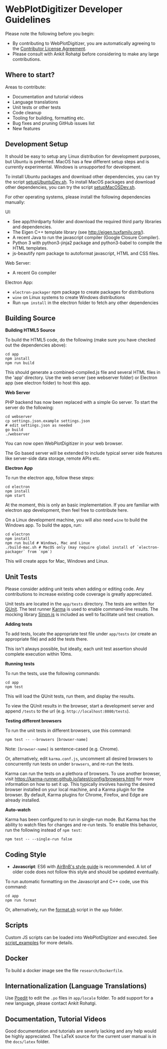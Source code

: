 # WebPlotDigitizer Developer Guidelines

Please note the following before you begin:
- By contributing to WebPlotDigitizer, you are automatically agreeing to the [Contributor License Agreement](CONTRIBUTING.md).
- Please consult with Ankit Rohatgi before considering to make any large contributions.

## Where to start?

Areas to contribute:
- Documentation and tutorial videos
- Language translations
- Unit tests or other tests
- Code cleanup
- Tooling for building, formatting etc.
- Bug fixes and pruning GitHub issues list
- New features

## Development Setup

It should be easy to setup any Linux distribution for development purposes, but Ubuntu is preferred. MacOS has a few different setup steps and is currently experimental. Windows is unsupported for development.

To install Ubuntu packages and download other dependencies, you can try the script [setupUbuntuDev.sh](setupUbuntuDev.sh).
To install MacOS packages and download other dependencies, you can try the script [setupMacOSDev.sh](setupMacOSDev.sh).

For other operating systems, please install the following dependencies manually:

UI:
- See app/thirdparty folder and download the required third party libraries and dependencies.
- The Eigen C++ template library (see <http://eigen.tuxfamily.org/>).
- A recent Java to run the javascript compiler (Google Closure Compiler).
- Python 3 with python3-jinja2 package and python3-babel to compile the HTML templates.
- js-beautify npm package to autoformat javascript, HTML and CSS files.

Web Server:
- A recent Go compiler

Electron App:
- `electron-packager` npm package to create packages for distributions
- `wine` on Linux systems to create Windows distributions
- Run `npm install` in the electron folder to fetch any other dependencies

## Building Source

**Building HTML5 Source**

To build the HTML5 code, do the following (make sure you have checked out the dependencies above):

    cd app
    npm install
    npm run build

This should generate a combined-compiled.js file and several HTML files in the 'app' directory. Use the web server (see webserver folder) or Electron app (see electron folder) to host this app.

**Web Server**

PHP backend has now been replaced with a simple Go server. To start the server do the following:

    cd webserver
    cp settings.json.example settings.json
    # edit settings.json as needed
    go build
    ./webserver

You can now open WebPlotDigitizer in your web browser.

The Go based server will be extended to include typical server side features like server-side data storage, remote APIs etc.

**Electron App**

To run the electron app, follow these steps:

    cd electron
    npm install
    npm start

At the moment, this is only an basic implementation. If you are familiar with electron app development, then feel free to contribute here.

On a Linux development machine, you will also need `wine` to build the Windows app. To build the apps, run:

    cd electron
    npm install
    npm run build # Windows, Mac and Linux
    ./build-mac.sh # MacOS only (may require global install of `electron-packager` from `npm`)

This will create apps for Mac, Windows and Linux.

## Unit Tests

Please consider adding unit tests when adding or editing code. Any contributions to increase existing code coverage is greatly appreciated.

Unit tests are located in the `app/tests` directory. The tests are written for [QUnit](https://api.qunitjs.com/). The test runner [Karma](https://karma-runner.github.io/) is used to enable command-line results. The mocking library [Sinon.js](https://sinonjs.org/) is included as well to facilitate unit test creation.

**Adding tests**

To add tests, locate the appropriate test file under `app/tests` (or create an appropriate file) and add the tests there.

This isn't always possible, but ideally, each unit test assertion should complete execution within 10ms.

**Running tests**

To run the tests, use the following commands:

    cd app
    npm test

This will load the QUnit tests, run them, and display the results.

To view the QUnit results in the browser, start a development server and append `/tests` to the url (e.g. `http://localhost:8080/tests`).

**Testing different browsers**

To run the unit tests in different browsers, use this command:

    npm test -- --browsers [browser-name]

Note: `[browser-name]` is sentence-cased (e.g. Chrome).

Or, alternatively, edit `karma.conf.js`, uncomment all desired browsers to concurrently run tests on under `browsers`, and re-run the tests.

Karma can run the tests on a plethora of browsers. To use another browser, visit https://karma-runner.github.io/latest/config/browsers.html for more information on how to set it up. This typically involves having the desired browser installed on your local machine, and a Karma plugin for the browser. By default, Karma plugins for Chrome, Firefox, and Edge are already installed.

**Auto-watch**

Karma has been configured to run in single-run mode. But Karma has the ability to watch files for changes and re-run tests. To enable this behavior, run the following instead of `npm test`:

    npm test -- --single-run false

## Coding Style

- **Javascript**: ES6 with [AirBnB's style guide](https://github.com/airbnb/javascript) is recommended. A lot of older code does not follow this style and should be updated eventually.

To run automatic formatting on the Javascript and C++ code, use this command:

    cd app
    npm run format

Or, alternatively, run the [format.sh](app/format.sh) script in the `app` folder.

## Scripts

Custom JS scripts can be loaded into WebPlotDigitizer and executed. See [script_examples](script_examples/README.md) for more details.

## Docker

To build a docker image see the file `research/Dockerfile`.

## Internationalization (Language Translations)

Use [Poedit](https://poedit.net/) to edit the `.po` files in `app/locale` folder. To add support for a new language, please contact Ankit Rohatgi.

## Documentation, Tutorial Videos

Good documentation and tutorials are severly lacking and any help would be highly appreciated. The LaTeX source for the current user manual is in the `docs/latex` folder.
